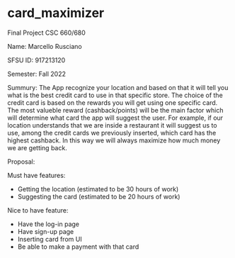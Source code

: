 # card_maximizer
Final Project CSC 660/680

Name: Marcello Rusciano

SFSU ID: 917213120

Semester: Fall 2022

Summury:
The App recognize your location and based on that it will tell you what is the best credit card to use in that specific store.
The choice of the credit card is based on the rewards you will get using one specific card. 
The most valueble reward (cashback/points) will be the main factor which will determine what card the app will suggest the user.
For example, if our location understands that we are inside a restaurant it will suggest us to use, among the credit cards we previously inserted, which card has the highest cashback.
In this way we will always maximize how much money we are getting back.

Proposal:

Must have features: 
  - Getting the location (estimated to be 30 hours of work)
  - Suggesting the card (estimated to be 20 hours of work)

Nice to have feature:

  - Have the log-in page
  - Have sign-up page
  - Inserting card from UI
  - Be able to make a payment with that card
